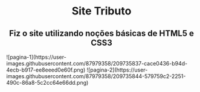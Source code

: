 <h1 align="center"> Site Tributo </h1>
<h2 align="center">Fiz o site utilizando noções básicas de HTML5 e CSS3 </h2>
![pagina-1](https://user-images.githubusercontent.com/87979358/209735837-cace0436-b94d-4ecb-b917-ee8eeed0e60f.png)
![pagina-2](https://user-images.githubusercontent.com/87979358/209735844-579759c2-2251-490c-86a8-5c2cc64e66dd.png)

